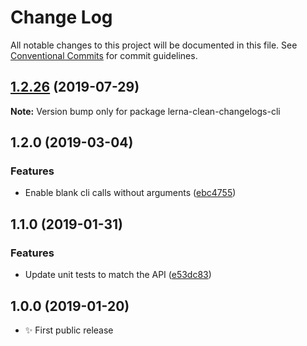 # Change Log

All notable changes to this project will be documented in this file.
See [Conventional Commits](https://conventionalcommits.org) for commit guidelines.

## [1.2.26](https://gitlab.com/codsen/codsen/compare/lerna-clean-changelogs-cli@1.2.25...lerna-clean-changelogs-cli@1.2.26) (2019-07-29)

**Note:** Version bump only for package lerna-clean-changelogs-cli





## 1.2.0 (2019-03-04)

### Features

- Enable blank cli calls without arguments ([ebc4755](https://gitlab.com/codsen/codsen/commit/ebc4755))

## 1.1.0 (2019-01-31)

### Features

- Update unit tests to match the API ([e53dc83](https://gitlab.com/codsen/codsen/commit/e53dc83))

## 1.0.0 (2019-01-20)

- ✨ First public release

